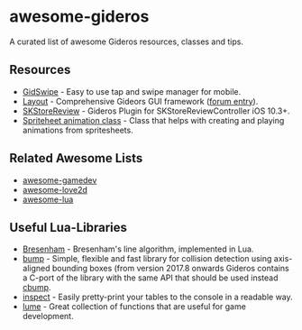 # awesome-gideros

A curated list of awesome Gideros resources, classes and tips.

## Resources

- [GidSwipe](https://github.com/stetso/GidSwipe) - Easy to use tap and swipe manager for mobile.
- [Layout](https://github.com/Nlcke/layout) - Comprehensive Gideors GUI framework ([forum entry](http://giderosmobile.com/forum/discussion/6651/layout-gideros-gui-framework#Item_23)).
- [SKStoreReview](https://github.com/mertkurum/GiderosStoreReview) - Gideros Plugin for SKStoreReviewController iOS 10.3+.
- [Spriteheet animation class](https://github.com/nascode/gideros_animsheet) - Class that helps with creating and playing animations from spritesheets.

## Related Awesome Lists

- [awesome-gamedev](https://github.com/mbrukman/awesome-gamedev)
- [awesome-love2d](https://github.com/love2d-community/awesome-love2d)
- [awesome-lua](https://github.com/LewisJEllis/awesome-lua)

## Useful Lua-Libraries

- [Bresenham](https://github.com/rm-code/Bresenham) - Bresenham's line algorithm, implemented in Lua.
- [bump](https://github.com/kikito/bump.lua) - Simple, flexible and fast library for collision detection using axis-aligned bounding boxes (from version 2017.8 onwards Gideros contains a C-port of the library with the same API that should be used instead [cbump](https://wiki.giderosmobile.com/index.php/Bump).
- [inspect](https://github.com/kikito/inspect.lua) - Easily pretty-print your tables to the console in a readable way.
- [lume](https://github.com/rxi/lume) - Great collection of functions that are useful for game development.

